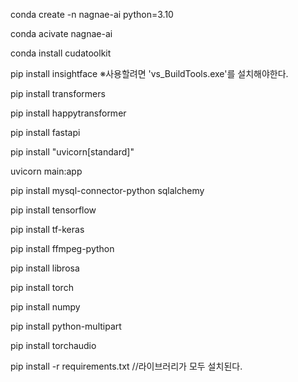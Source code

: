 conda create -n nagnae-ai python=3.10

conda acivate nagnae-ai

conda install cudatoolkit

pip install insightface
※사용할려면 'vs_BuildTools.exe'를 설치해야한다.

pip install transformers

pip install happytransformer

pip install fastapi

pip install "uvicorn[standard]"

uvicorn main:app

pip install mysql-connector-python sqlalchemy


pip install tensorflow

pip install tf-keras

pip install ffmpeg-python

pip install librosa

pip install torch

pip install numpy

pip install python-multipart

pip install torchaudio








pip install -r requirements.txt //라이브러리가 모두 설치된다.